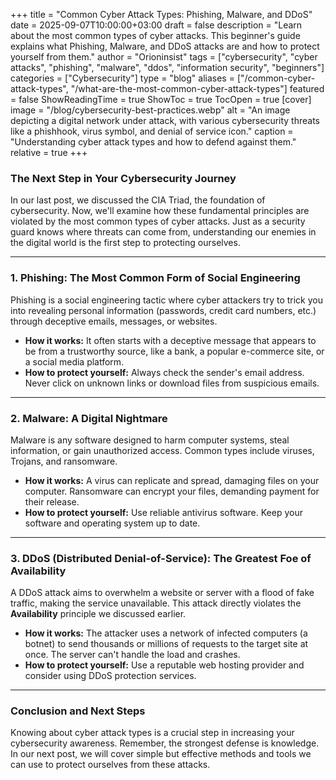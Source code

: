 +++
title = "Common Cyber Attack Types: Phishing, Malware, and DDoS"
date = 2025-09-07T10:00:00+03:00
draft = false
description = "Learn about the most common types of cyber attacks. This beginner's guide explains what Phishing, Malware, and DDoS attacks are and how to protect yourself from them."
author = "Orioninsist"
tags = ["cybersecurity", "cyber attacks", "phishing", "malware", "ddos", "information security", "beginners"]
categories = ["Cybersecurity"]
type = "blog"
aliases = ["/common-cyber-attack-types", "/what-are-the-most-common-cyber-attack-types"]
featured = false
ShowReadingTime = true
ShowToc = true
TocOpen = true
[cover]
    image = "/blog/cybersecurity-best-practices.webp"
    alt = "An image depicting a digital network under attack, with various cybersecurity threats like a phishhook, virus symbol, and denial of service icon."
    caption = "Understanding cyber attack types and how to defend against them."
    relative = true
+++

### The Next Step in Your Cybersecurity Journey

In our last post, we discussed the CIA Triad, the foundation of cybersecurity. Now, we'll examine how these fundamental principles are violated by the most common types of cyber attacks. Just as a security guard knows where threats can come from, understanding our enemies in the digital world is the first step to protecting ourselves.

---

### 1. Phishing: The Most Common Form of Social Engineering

Phishing is a social engineering tactic where cyber attackers try to trick you into revealing personal information (passwords, credit card numbers, etc.) through deceptive emails, messages, or websites.

* **How it works:** It often starts with a deceptive message that appears to be from a trustworthy source, like a bank, a popular e-commerce site, or a social media platform.
* **How to protect yourself:** Always check the sender's email address. Never click on unknown links or download files from suspicious emails.

---

### 2. Malware: A Digital Nightmare

Malware is any software designed to harm computer systems, steal information, or gain unauthorized access. Common types include viruses, Trojans, and ransomware.

* **How it works:** A virus can replicate and spread, damaging files on your computer. Ransomware can encrypt your files, demanding payment for their release.
* **How to protect yourself:** Use reliable antivirus software. Keep your software and operating system up to date.

---

### 3. DDoS (Distributed Denial-of-Service): The Greatest Foe of Availability

A DDoS attack aims to overwhelm a website or server with a flood of fake traffic, making the service unavailable. This attack directly violates the **Availability** principle we discussed earlier.

* **How it works:** The attacker uses a network of infected computers (a botnet) to send thousands or millions of requests to the target site at once. The server can't handle the load and crashes.
* **How to protect yourself:** Use a reputable web hosting provider and consider using DDoS protection services.

---

### Conclusion and Next Steps

Knowing about cyber attack types is a crucial step in increasing your cybersecurity awareness. Remember, the strongest defense is knowledge. In our next post, we will cover simple but effective methods and tools we can use to protect ourselves from these attacks.


